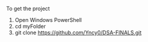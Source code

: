 To get the project

1. Open Windows PowerShell
2. cd myFolder
3. git clone https://github.com/Yncy0/DSA-FINALS.git
